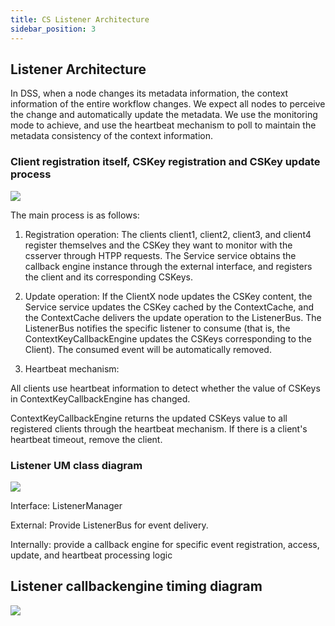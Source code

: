 ```yaml
---
title: CS Listener Architecture
sidebar_position: 3
---
```

## **Listener Architecture**

In DSS, when a node changes its metadata information, the context information of the entire workflow changes. We expect all nodes to perceive the change and automatically update the metadata. We use the monitoring mode to achieve, and use the heartbeat mechanism to poll to maintain the metadata consistency of the context information.

### **Client registration itself, CSKey registration and CSKey update process**

![](/Images/Architecture/Public_Enhancement_Service/ContextService/linkis-contextservice-listener-01.png)

The main process is as follows:

1. Registration operation: The clients client1, client2, client3, and client4 register themselves and the CSKey they want to monitor with the csserver through HTPP requests. The Service service obtains the callback engine instance through the external interface, and registers the client and its corresponding CSKeys.

2. Update operation: If the ClientX node updates the CSKey content, the Service service updates the CSKey cached by the ContextCache, and the ContextCache delivers the update operation to the ListenerBus. The ListenerBus notifies the specific listener to consume (that is, the ContextKeyCallbackEngine updates the CSKeys corresponding to the Client). The consumed event will be automatically removed.

3. Heartbeat mechanism:

All clients use heartbeat information to detect whether the value of CSKeys in ContextKeyCallbackEngine has changed.

ContextKeyCallbackEngine returns the updated CSKeys value to all registered clients through the heartbeat mechanism. If there is a client's heartbeat timeout, remove the client.

### **Listener UM class diagram**

![](/Images/Architecture/Public_Enhancement_Service/ContextService/linkis-contextservice-search-02.png)

Interface: ListenerManager

External: Provide ListenerBus for event delivery.

Internally: provide a callback engine for specific event registration, access, update, and heartbeat processing logic

## **Listener callbackengine timing diagram**

![](/Images/Architecture/Public_Enhancement_Service/ContextService/linkis-contextservice-search-03.png)